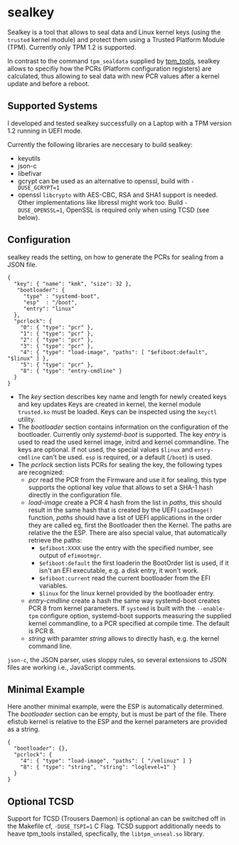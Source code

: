 sealkey
=======

Sealkey is a tool that allows to seal data and Linux kernel keys (using the `trusted` kernel module)
and protect them using a Trusted Platform Module (TPM). Currently only TPM 1.2 is supported.

In contrast to the command `tpm_sealdata` supplied by [tpm_tools][1], sealkey allows to specifiy how the
PCRs (Platform configuration registers) are calculated, thus allowing to seal data with new PCR values
after a kernel update and before a reboot.

Supported Systems
-----------------

I developed and tested sealkey successfully on a Laptop with a TPM version 1.2 running in UEFI mode.

Currently the following libraries are neccesary to build sealkey:
 - keyutils
 - json-c
 - libefivar
 - gcrypt can be used as an alternative to openssl, build with `-DUSE_GCRYPT=1`
 - openssl
   `libcrypto` with AES-CBC, RSA and SHA1 support is needed. Other implementations like libressl might work too.
   Build `-DUSE_OPENSSL=1`, OpenSSL is required only when using TCSD (see below).

Configuration
-------------

sealkey reads the setting, on how to generate the PCRs for sealing from a JSON file.

~~~~~~~~~~~~~{.json}
{
  "key": { "name": "kmk", "size": 32 },
   "bootloader": {
     "type" : "systemd-boot",
     "esp"  : "/boot",
     "entry": "linux"
  },
  "pcrlock": {
    "0": { "type": "pcr" },
    "1": { "type": "pcr" },
    "2": { "type": "pcr" },
    "3": { "type": "pcr" },
    "4": { "type": "load-image", "paths": [ "$efiboot:default", "$linux" ] },
    "5": { "type": "pcr" },
    "8": { "type": "entry-cmdline" }
  }
}
~~~~~~~~~~~~~

 - The *key* section describes key name and length for newly created keys and key updates
   Keys are created in kernel, the kernel module `trusted.ko` must be loaded. Keys can be
   inspected using the `keyctl` utility.
 - The *bootloader* section contains information on the configuration of the bootloader.
   Currently only *systemd-boot* is supported. The key *entry* is used
   to read the used kernel image, initrd and kernel commandline. The keys are optional. If
   not used, the special values `$linux` and `entry-cmdline` can't be used. `esp` is required,
   or a default (`/boot`) is used.
 - The *pcrlock* section lists PCRs for sealing the key, the following types are recognized:
   - *pcr* read the PCR from the Firmware and use it for sealing, this type supports the optional
     key *value* that allows to set a SHA-1 hash directly in the configuration file.
   - *load-image* create a PCR 4 hash from the list in *paths*, this should result in the same
     hash that is created by the UEFI `LoadImage()` function, *paths* should have a list of
     UEFI applications in the order they are called eg, first the Bootloader then the Kernel.
     The paths are relative the the ESP. There are also special value, that automatically
     retrieve the paths:
     - `$efiboot:XXXX` use the entry with the specified number, see output of `efimootmgr`.
     - `$efiboot:default` the first loaderin the BootOrder list is used, if it isn't an EFI executable, e.g.
       a disk entry, it won't work.
     - `$efiboot:current` read the current bootloader from the EFI variables.
     - `$linux` for the linux kernel provided by the bootloader entry.
   - *entry-cmdline* create a hash the same way systemd-boot creates PCR 8 from kernel parameters.
     If `systemd` is built with the `--enable-tpm` configure option, systemd-boot supports measuring
     the supplied kernel commandline, to a PCR specified at compile time. The default is PCR 8.
   - *string* with paramter *string* allows to directly hash, e.g. the kernel command line.

`json-c`, the JSON parser, uses sloppy rules, so several extensions to JSON files are working i.e.,
JavaScript comments.

Minimal Example
---------------
Here another minimal example, were the ESP is automatically determined. The *bootloader* section
can be empty, but is must be part of the file. There efistub kernel is relative to the ESP and
the kernel parameters are provided as a string.
~~~~~~~~~~~~~{.json}
{
  "bootloader": {},
  "pcrlock": {
    "4": { "type": "load-image", "paths": [ "/vmlinuz" ] }
    "8": { "type": "string", "string": "loglevel=1" }
  }
}
~~~~~~~~~~~~~



Optional TCSD
-------------

Support for TCSD (Trousers Daemon) is optional an can be switched off in the Makefile cf, `-DUSE_TSPI=1` C Flag.
TCSD support additionally needs to heave tpm_tools installed, specfically, the `libtpm_unseal.so` library.

[1]: https://sourceforge.net/projects/trousers/
